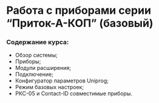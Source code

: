  # Работа с приборами серии “Приток-А-КОП” (базовый)
 ### Содержание курса:

- Обзор системы;
- Приборы;
- Модули расширения;
- Подключение;
- Конфигуратор параметров Uniprog;
- Режим базовых настроек;
- РКС-05 и Contact-ID совместимые приборы.